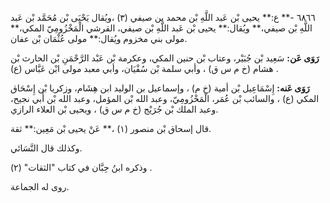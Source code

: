 ٦٨٦٦ -** ع:** يحيى بْن عَبد اللَّهِ بْن محمد بن صيفي (٣) ،ويُقال يَحْيَى بْن مُحَمَّد بْن عَبد اللَّهِ بْن صيفي،** ويُقال:** يحيى بْن عَبد اللَّهِ بْن صيفي، القرشي الْمَخْزُومِيّ المكي،** مولى بني مخزوم ويُقال:** مولى عُثْمَان بْن عفان.

**رَوَى عَن:** سَعِيد بْن جُبَيْر، وعتاب بْن حنين المكي، وعكرمة بْن عَبْد الرَّحْمَنِ بْن الحارث بْن هشام (خ م س ق) ، وأبي سلمة بْن سُفْيَان، وأبي معبد مولى ابْن عَبَّاس (ع) .

**رَوَى عَنه:** إِسْمَاعِيل بْن أمية (خ م) ، وإسماعيل بن الوليد ابن هِشَام، وزكريا بْن إِسْحَاق المكي (ع) ، والسائب بْن عُمَر، الْمَخْزُومِيّ، وعبد الله بْن المؤمل، وعبد الله بْن أَبي نجيح، وعبد الملك بْن جُرَيْج (خ م س ق) ، ويحيى بْن العلاء الرازي.

قال إسحاق بْن منصور (١) ،** عَنْ يحيى بْن مَعِين:** ثقة.

وكذلك قال النَّسَائي.

وذكره ابنُ حِبَّان في كتاب "الثقات" (٢) .

روى له الجماعة.